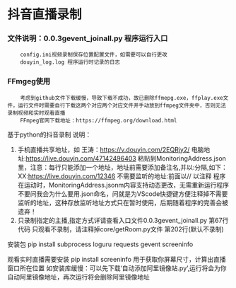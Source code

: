 # 抖音直播录制

### 文件说明：0.0.3gevent_joinall.py  程序运行入口
        config.ini视频录制保存位置配置文件，如需要可以自行更改
        douyin_log.log 程序运行时记录的日志
### FFmgeg使用
        考虑到github文件下载缓慢，导致下载不成功，故已删除ffmepg.exe，ffplay.exe文件，运行文件时需要自行下载这两个对应两个对应文件并手动放到ffmpeg文件夹中，否则无法录制视频和实时观看直播
        FFmpeg官网下载地址：https://ffmpeg.org/download.html
基于python的抖音录制
说明：
1.  手机直播共享地址，如  王涛：https://v.douyin.com/2EQRjy2/
    电脑地址:https://live.douyin.com/47142496403
    粘贴到MonitoringAddress.json里，注意：每行只能添加一个地址，地址前需要添加备注名,并以:分隔,如下：
    XX:https://live.douyin.com/12346
    不需要监听的地址:前面以// 以注释
    程序在运动时，MonitoringAddress.jsonm内容支持动态更改，无需重新运行程序
    不要问我会为什么要用.json命名，问就是为VScode快捷键方便注释掉不需要监听的地址，这种存放监听地址方式只在暂时使用，后期随着程序的完善会被遗弃！
2.  只录制指定的主播,指定方式详请查看入口文件0.0.3gevent_joinall.py 第67行代码
    只观看不录制，请注释掉core/getRoom.py文件 第202行(默认不录制)


安装包 pip install subprocess loguru requests gevent screeninfo

观看实时直播需要安装 pip install screeninfo 用于获取你屏幕尺寸，计算出直播窗口所在位置
如安装库缓慢：可以先下载‘自动添加阿里镜像站.py’,运行将会为你自动阿里镜像地址，再次运行将会删除阿里镜像地址